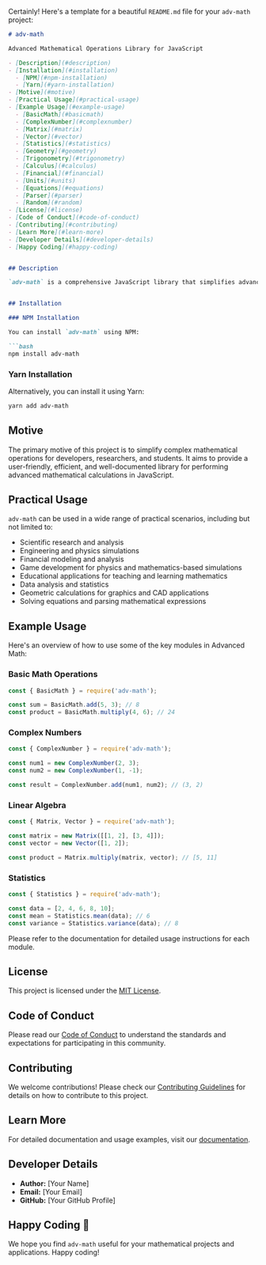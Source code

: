 Certainly! Here's a template for a beautiful `README.md` file for your `adv-math` project:

```markdown
# adv-math

Advanced Mathematical Operations Library for JavaScript

- [Description](#description)
- [Installation](#installation)
  - [NPM](#npm-installation)
  - [Yarn](#yarn-installation)
- [Motive](#motive)
- [Practical Usage](#practical-usage)
- [Example Usage](#example-usage)
  - [BasicMath](#basicmath)
  - [ComplexNumber](#complexnumber)
  - [Matrix](#matrix)
  - [Vector](#vector)
  - [Statistics](#statistics)
  - [Geometry](#geometry)
  - [Trigonometry](#trigonometry)
  - [Calculus](#calculus)
  - [Financial](#financial)
  - [Units](#units)
  - [Equations](#equations)
  - [Parser](#parser)
  - [Random](#random)
- [License](#license)
- [Code of Conduct](#code-of-conduct)
- [Contributing](#contributing)
- [Learn More](#learn-more)
- [Developer Details](#developer-details)
- [Happy Coding](#happy-coding)


## Description

`adv-math` is a comprehensive JavaScript library that simplifies advanced mathematical calculations, covering a wide range of mathematical topics such as basic arithmetic, complex numbers, linear algebra, statistics, geometry, trigonometry, calculus, financial calculations, units and conversions, equation solvers, and math expression parsing. This library is designed to provide developers with powerful mathematical tools for various applications.


## Installation

### NPM Installation

You can install `adv-math` using NPM:

```bash
npm install adv-math
```

### Yarn Installation

Alternatively, you can install it using Yarn:

```bash
yarn add adv-math
```


## Motive

The primary motive of this project is to simplify complex mathematical operations for developers, researchers, and students. It aims to provide a user-friendly, efficient, and well-documented library for performing advanced mathematical calculations in JavaScript.


## Practical Usage

`adv-math` can be used in a wide range of practical scenarios, including but not limited to:

- Scientific research and analysis
- Engineering and physics simulations
- Financial modeling and analysis
- Game development for physics and mathematics-based simulations
- Educational applications for teaching and learning mathematics
- Data analysis and statistics
- Geometric calculations for graphics and CAD applications
- Solving equations and parsing mathematical expressions


## Example Usage

Here's an overview of how to use some of the key modules in Advanced Math:

### Basic Math Operations

```javascript
const { BasicMath } = require('adv-math');

const sum = BasicMath.add(5, 3); // 8
const product = BasicMath.multiply(4, 6); // 24
```

### Complex Numbers

```javascript
const { ComplexNumber } = require('adv-math');

const num1 = new ComplexNumber(2, 3);
const num2 = new ComplexNumber(1, -1);

const result = ComplexNumber.add(num1, num2); // (3, 2)
```

### Linear Algebra

```javascript
const { Matrix, Vector } = require('adv-math');

const matrix = new Matrix([[1, 2], [3, 4]]);
const vector = new Vector([1, 2]);

const product = Matrix.multiply(matrix, vector); // [5, 11]
```

### Statistics

```javascript
const { Statistics } = require('adv-math');

const data = [2, 4, 6, 8, 10];
const mean = Statistics.mean(data); // 6
const variance = Statistics.variance(data); // 8
```

Please refer to the documentation for detailed usage instructions for each module.


## License

This project is licensed under the [MIT License](LICENSE).


## Code of Conduct

Please read our [Code of Conduct](CODE_OF_CONDUCT.md) to understand the standards and expectations for participating in this community.


## Contributing

We welcome contributions! Please check our [Contributing Guidelines](CONTRIBUTING.md) for details on how to contribute to this project.


## Learn More

For detailed documentation and usage examples, visit our [documentation](docs/).


## Developer Details

- **Author:** [Your Name]
- **Email:** [Your Email]
- **GitHub:** [Your GitHub Profile]


## Happy Coding 🚀

We hope you find `adv-math` useful for your mathematical projects and applications. Happy coding!